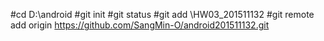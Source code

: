 #cd D:\android
#git init
#git status
#git add \HW03_201511132
#git remote add origin https://github.com/SangMin-O/android201511132.git
